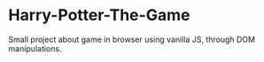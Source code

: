 # Harry-Potter-The-Game
Small project about game in browser using vanilla JS, through DOM manipulations.
